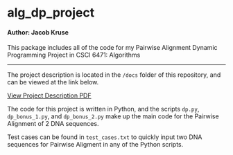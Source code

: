 # alg_dp_project

#### Author: Jacob Kruse

This package includes all of the code for my Pairwise Alignment Dynamic Programming Project in CSCI 6471: Algorithms

---

The project description is located in the `/docs` folder of this repository, and can be viewed at the link below.

[View Project Description PDF](https://jacob-kruse.github.io/alg_dp_project/)

The code for this project is written in Python, and the scripts `dp.py`, `dp_bonus_1.py`, and `dp_bonus_2.py` make up the main code for the Pairwise Alignment of 2 DNA sequences. 

Test cases can be found in `test_cases.txt` to quickly input two DNA sequences for Pairwise Aligment in any of the Python scripts.